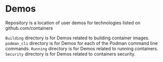 # Demos
Repository is a location of user demos for technologies listed on github.com/containers

`Building` directory is for Demos related to building container images.
`podman_cli` directory is for Demos for each of the Podman command line commands.
`Running` directory is for Demos related to running containers.
`Security` directory is for Demos related to containers security.

